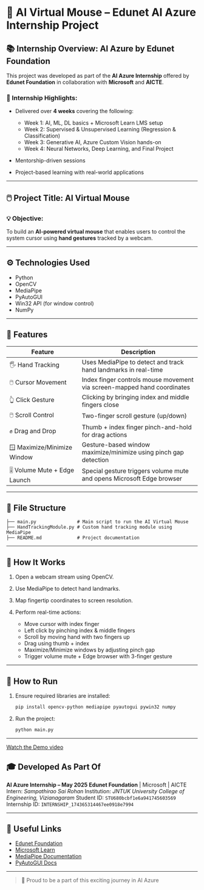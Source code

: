 # 🤖 AI Virtual Mouse – Edunet AI Azure Internship Project

## 📚 Internship Overview: AI Azure by Edunet Foundation

This project was developed as part of the **AI Azure Internship** offered by **Edunet Foundation** in collaboration with **Microsoft** and **AICTE**.

### 🎯 Internship Highlights:

* Delivered over **4 weeks** covering the following:

  * Week 1: AI, ML, DL basics + Microsoft Learn LMS setup
  * Week 2: Supervised & Unsupervised Learning (Regression & Classification)
  * Week 3: Generative AI, Azure Custom Vision hands-on
  * Week 4: Neural Networks, Deep Learning, and Final Project
* Mentorship-driven sessions
* Project-based learning with real-world applications

---

## 🖱️ Project Title: AI Virtual Mouse

### 💡 Objective:

To build an **AI-powered virtual mouse** that enables users to control the system cursor using **hand gestures** tracked by a webcam.

---

## ⚙️ Technologies Used

* Python
* OpenCV
* MediaPipe
* PyAutoGUI
* Win32 API (for window control)
* NumPy

---

## 🧠 Features

| Feature                       | Description                                                             |
| ----------------------------- | ----------------------------------------------------------------------- |
| 🖐 Hand Tracking              | Uses MediaPipe to detect and track hand landmarks in real-time          |
| 🖱️ Cursor Movement           | Index finger controls mouse movement via screen-mapped hand coordinates |
| 👆 Click Gesture              | Clicking by bringing index and middle fingers close                     |
| 🖱️ Scroll Control            | Two-finger scroll gesture (up/down)                                     |
| ✊ Drag and Drop               | Thumb + index finger pinch-and-hold for drag actions                    |
| 🪟 Maximize/Minimize Window   | Gesture-based window maximize/minimize using pinch gap detection        |
| 🎚️ Volume Mute + Edge Launch | Special gesture triggers volume mute and opens Microsoft Edge browser   |

---

## 📁 File Structure

```
├── main.py               # Main script to run the AI Virtual Mouse
├── HandTrackingModule.py # Custom hand tracking module using MediaPipe
├── README.md             # Project documentation
```

---

## 🚀 How It Works

1. Open a webcam stream using OpenCV.
2. Use MediaPipe to detect hand landmarks.
3. Map fingertip coordinates to screen resolution.
4. Perform real-time actions:

   * Move cursor with index finger
   * Left click by pinching index & middle fingers
   * Scroll by moving hand with two fingers up
   * Drag using thumb + index
   * Maximize/Minimize windows by adjusting pinch gap
   * Trigger volume mute + Edge browser with 3-finger gesture

---

## 🧪 How to Run

1. Ensure required libraries are installed:

   ```bash
   pip install opencv-python mediapipe pyautogui pywin32 numpy
   ```
2. Run the project:

   ```bash
   python main.py
   ```

---
[Watch the Demo video](https://drive.google.com/file/d/1b9BqWanbzsR5qMxJacD6-D-ejcLQWeSR/view?usp=drive_link)
## 🎓 Developed As Part Of

**AI Azure Internship – May 2025**
**Edunet Foundation** | Microsoft | AICTE
Intern: *Sampathirao Sai Rohan*
Institution: *JNTUK University College of Engineering, Vizianagaram*
Student ID: `STU680bcbf1e6a941745603569`
Internship ID: `INTERNSHIP_174365314467ee0918e7994`

---

## 🔗 Useful Links

* [Edunet Foundation](http://www.edunetfoundation.org/)
* [Microsoft Learn](https://learn.microsoft.com/)
* [MediaPipe Documentation](https://developers.google.com/mediapipe)
* [PyAutoGUI Docs](https://pyautogui.readthedocs.io/)

---

> 🎉 Proud to be a part of this exciting journey in AI Azure
